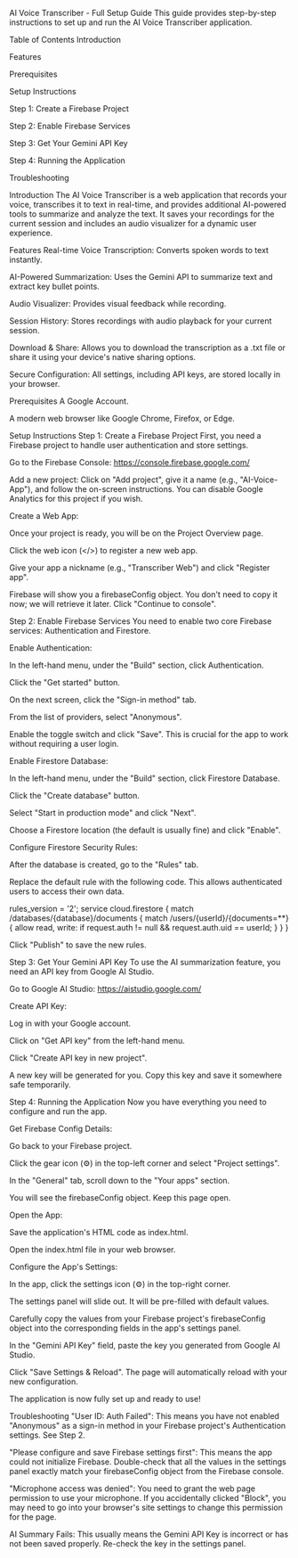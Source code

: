 AI Voice Transcriber - Full Setup Guide
This guide provides step-by-step instructions to set up and run the AI Voice Transcriber application.

Table of Contents
Introduction

Features

Prerequisites

Setup Instructions

Step 1: Create a Firebase Project

Step 2: Enable Firebase Services

Step 3: Get Your Gemini API Key

Step 4: Running the Application

Troubleshooting

Introduction
The AI Voice Transcriber is a web application that records your voice, transcribes it to text in real-time, and provides additional AI-powered tools to summarize and analyze the text. It saves your recordings for the current session and includes an audio visualizer for a dynamic user experience.

Features
Real-time Voice Transcription: Converts spoken words to text instantly.

AI-Powered Summarization: Uses the Gemini API to summarize text and extract key bullet points.

Audio Visualizer: Provides visual feedback while recording.

Session History: Stores recordings with audio playback for your current session.

Download & Share: Allows you to download the transcription as a .txt file or share it using your device's native sharing options.

Secure Configuration: All settings, including API keys, are stored locally in your browser.

Prerequisites
A Google Account.

A modern web browser like Google Chrome, Firefox, or Edge.

Setup Instructions
Step 1: Create a Firebase Project
First, you need a Firebase project to handle user authentication and store settings.

Go to the Firebase Console: https://console.firebase.google.com/

Add a new project: Click on "Add project", give it a name (e.g., "AI-Voice-App"), and follow the on-screen instructions. You can disable Google Analytics for this project if you wish.

Create a Web App:

Once your project is ready, you will be on the Project Overview page.

Click the web icon (</>) to register a new web app.

Give your app a nickname (e.g., "Transcriber Web") and click "Register app".

Firebase will show you a firebaseConfig object. You don't need to copy it now; we will retrieve it later. Click "Continue to console".

Step 2: Enable Firebase Services
You need to enable two core Firebase services: Authentication and Firestore.

Enable Authentication:

In the left-hand menu, under the "Build" section, click Authentication.

Click the "Get started" button.

On the next screen, click the "Sign-in method" tab.

From the list of providers, select "Anonymous".

Enable the toggle switch and click "Save". This is crucial for the app to work without requiring a user login.

Enable Firestore Database:

In the left-hand menu, under the "Build" section, click Firestore Database.

Click the "Create database" button.

Select "Start in production mode" and click "Next".

Choose a Firestore location (the default is usually fine) and click "Enable".

Configure Firestore Security Rules:

After the database is created, go to the "Rules" tab.

Replace the default rule with the following code. This allows authenticated users to access their own data.

rules_version = '2';
service cloud.firestore {
  match /databases/{database}/documents {
    match /users/{userId}/{documents=**} {
      allow read, write: if request.auth != null && request.auth.uid == userId;
    }
  }
}

Click "Publish" to save the new rules.

Step 3: Get Your Gemini API Key
To use the AI summarization feature, you need an API key from Google AI Studio.

Go to Google AI Studio: https://aistudio.google.com/

Create API Key:

Log in with your Google account.

Click on "Get API key" from the left-hand menu.

Click "Create API key in new project".

A new key will be generated for you. Copy this key and save it somewhere safe temporarily.

Step 4: Running the Application
Now you have everything you need to configure and run the app.

Get Firebase Config Details:

Go back to your Firebase project.

Click the gear icon (⚙️) in the top-left corner and select "Project settings".

In the "General" tab, scroll down to the "Your apps" section.

You will see the firebaseConfig object. Keep this page open.

Open the App:

Save the application's HTML code as index.html.

Open the index.html file in your web browser.

Configure the App's Settings:

In the app, click the settings icon (⚙️) in the top-right corner.

The settings panel will slide out. It will be pre-filled with default values.

Carefully copy the values from your Firebase project's firebaseConfig object into the corresponding fields in the app's settings panel.

In the "Gemini API Key" field, paste the key you generated from Google AI Studio.

Click "Save Settings & Reload". The page will automatically reload with your new configuration.

The application is now fully set up and ready to use!

Troubleshooting
"User ID: Auth Failed": This means you have not enabled "Anonymous" as a sign-in method in your Firebase project's Authentication settings. See Step 2.

"Please configure and save Firebase settings first": This means the app could not initialize Firebase. Double-check that all the values in the settings panel exactly match your firebaseConfig object from the Firebase console.

"Microphone access was denied": You need to grant the web page permission to use your microphone. If you accidentally clicked "Block", you may need to go into your browser's site settings to change this permission for the page.

AI Summary Fails: This usually means the Gemini API Key is incorrect or has not been saved properly. Re-check the key in the settings panel.
